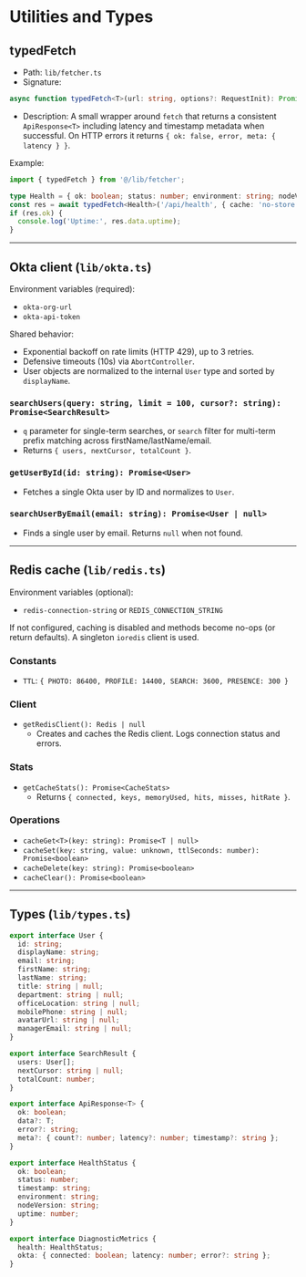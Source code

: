 # Utilities and Types

## typedFetch
- Path: `lib/fetcher.ts`
- Signature:
```ts
async function typedFetch<T>(url: string, options?: RequestInit): Promise<ApiResponse<T>>
```
- Description: A small wrapper around `fetch` that returns a consistent `ApiResponse<T>` including latency and timestamp metadata when successful. On HTTP errors it returns `{ ok: false, error, meta: { latency } }`.

Example:
```ts
import { typedFetch } from '@/lib/fetcher';

type Health = { ok: boolean; status: number; environment: string; nodeVersion: string; uptime: number; timestamp: string };
const res = await typedFetch<Health>('/api/health', { cache: 'no-store' });
if (res.ok) {
  console.log('Uptime:', res.data.uptime);
}
```

---

## Okta client (`lib/okta.ts`)
Environment variables (required):
- `okta-org-url`
- `okta-api-token`

Shared behavior:
- Exponential backoff on rate limits (HTTP 429), up to 3 retries.
- Defensive timeouts (10s) via `AbortController`.
- User objects are normalized to the internal `User` type and sorted by `displayName`.

### `searchUsers(query: string, limit = 100, cursor?: string): Promise<SearchResult>`
- `q` parameter for single-term searches, or `search` filter for multi-term prefix matching across firstName/lastName/email.
- Returns `{ users, nextCursor, totalCount }`.

### `getUserById(id: string): Promise<User>`
- Fetches a single Okta user by ID and normalizes to `User`.

### `searchUserByEmail(email: string): Promise<User | null>`
- Finds a single user by email. Returns `null` when not found.

---

## Redis cache (`lib/redis.ts`)
Environment variables (optional):
- `redis-connection-string` or `REDIS_CONNECTION_STRING`

If not configured, caching is disabled and methods become no-ops (or return defaults). A singleton `ioredis` client is used.

### Constants
- `TTL`: `{ PHOTO: 86400, PROFILE: 14400, SEARCH: 3600, PRESENCE: 300 }`

### Client
- `getRedisClient(): Redis | null`
  - Creates and caches the Redis client. Logs connection status and errors.

### Stats
- `getCacheStats(): Promise<CacheStats>`
  - Returns `{ connected, keys, memoryUsed, hits, misses, hitRate }`.

### Operations
- `cacheGet<T>(key: string): Promise<T | null>`
- `cacheSet(key: string, value: unknown, ttlSeconds: number): Promise<boolean>`
- `cacheDelete(key: string): Promise<boolean>`
- `cacheClear(): Promise<boolean>`

---

## Types (`lib/types.ts`)
```ts
export interface User {
  id: string;
  displayName: string;
  email: string;
  firstName: string;
  lastName: string;
  title: string | null;
  department: string | null;
  officeLocation: string | null;
  mobilePhone: string | null;
  avatarUrl: string | null;
  managerEmail: string | null;
}

export interface SearchResult {
  users: User[];
  nextCursor: string | null;
  totalCount: number;
}

export interface ApiResponse<T> {
  ok: boolean;
  data?: T;
  error?: string;
  meta?: { count?: number; latency?: number; timestamp?: string };
}

export interface HealthStatus {
  ok: boolean;
  status: number;
  timestamp: string;
  environment: string;
  nodeVersion: string;
  uptime: number;
}

export interface DiagnosticMetrics {
  health: HealthStatus;
  okta: { connected: boolean; latency: number; error?: string };
}
```
